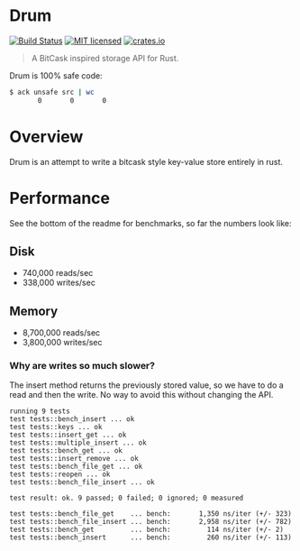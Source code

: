 # Drum

[![Build Status](https://travis-ci.org/jmars/drum.svg?branch=master)](https://travis-ci.org/jmars/drum)
[![MIT licensed](https://img.shields.io/badge/license-MIT-blue.svg)](./LICENSE)
[![crates.io](http://meritbadge.herokuapp.com/drum)](https://crates.io/crates/drum)

> A BitCask inspired storage API for Rust.

Drum is 100% safe code:

```sh
$ ack unsafe src | wc
       0       0       0
```

# Overview

Drum is an attempt to write a bitcask style key-value store entirely in rust.

# Performance

See the bottom of the readme for benchmarks, so far the numbers look like:

## Disk
- 740,000 reads/sec
- 338,000 writes/sec

## Memory
- 8,700,000 reads/sec
- 3,800,000 writes/sec

### Why are writes so much slower?

The insert method returns the previously stored value, so we have to do a read
and then the write. No way to avoid this without changing the API.

```
running 9 tests
test tests::bench_insert ... ok
test tests::keys ... ok
test tests::insert_get ... ok
test tests::multiple_insert ... ok
test tests::bench_get ... ok
test tests::insert_remove ... ok
test tests::bench_file_get ... ok
test tests::reopen ... ok
test tests::bench_file_insert ... ok

test result: ok. 9 passed; 0 failed; 0 ignored; 0 measured
```

```
test tests::bench_file_get    ... bench:       1,350 ns/iter (+/- 323)
test tests::bench_file_insert ... bench:       2,958 ns/iter (+/- 782)
test tests::bench_get         ... bench:         114 ns/iter (+/- 2)
test tests::bench_insert      ... bench:         260 ns/iter (+/- 113)
```